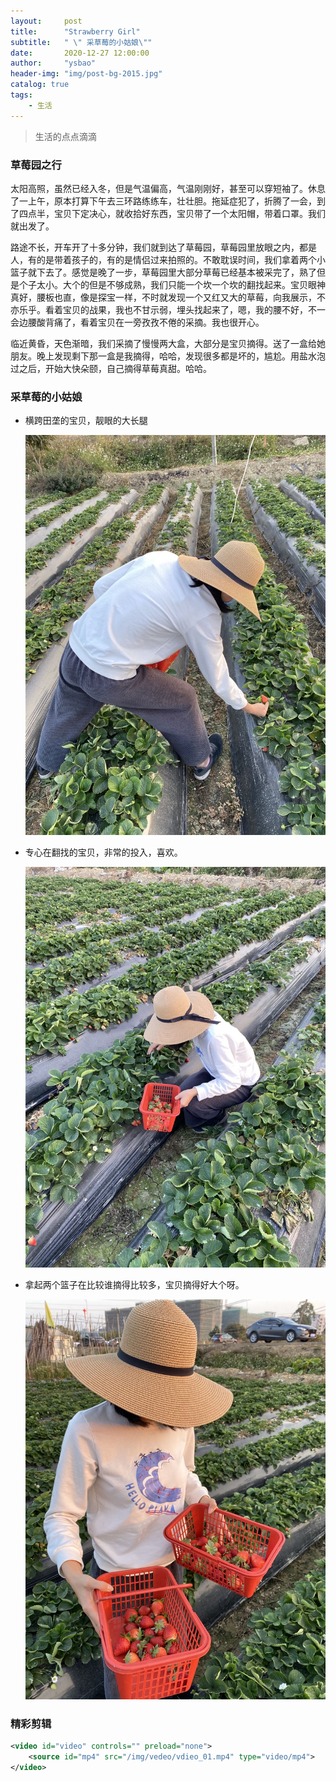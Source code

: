 ```yaml
---
layout:     post
title:      "Strawberry Girl"
subtitle:   " \" 采草莓的小姑娘\""
date:       2020-12-27 12:00:00
author:     "ysbao"
header-img: "img/post-bg-2015.jpg"
catalog: true
tags:
    - 生活
---
```


> 生活的点点滴滴



### 草莓园之行

太阳高照，虽然已经入冬，但是气温偏高，气温刚刚好，甚至可以穿短袖了。休息了一上午，原本打算下午去三环路练练车，壮壮胆。拖延症犯了，折腾了一会，到了四点半，宝贝下定决心，就收拾好东西，宝贝带了一个太阳帽，带着口罩。我们就出发了。

路途不长，开车开了十多分钟，我们就到达了草莓园，草莓园里放眼之内，都是人，有的是带着孩子的，有的是情侣过来拍照的。不敢耽误时间，我们拿着两个小篮子就下去了。感觉是晚了一步，草莓园里大部分草莓已经基本被采完了，熟了但是个子太小。大个的但是不够成熟，我们只能一个坎一个坎的翻找起来。宝贝眼神真好，腰板也直，像是探宝一样，不时就发现一个又红又大的草莓，向我展示，不亦乐乎。看着宝贝的战果，我也不甘示弱，埋头找起来了，嗯，我的腰不好，不一会边腰酸背痛了，看着宝贝在一旁孜孜不倦的采摘。我也很开心。

临近黄昏，天色渐暗，我们采摘了慢慢两大盒，大部分是宝贝摘得。送了一盒给她朋友。晚上发现剩下那一盒是我摘得，哈哈，发现很多都是坏的，尴尬。用盐水泡过之后，开始大快朵颐，自己摘得草莓真甜。哈哈。

### 采草莓的小姑娘

* 横跨田垄的宝贝，靓眼的大长腿

  ![img](/img/mylove/picture34.jpg)

* 专心在翻找的宝贝，非常的投入，喜欢。

  ![img](/img/mylove/picture35.jpg)

* 拿起两个篮子在比较谁摘得比较多，宝贝摘得好大个呀。

  ![img](/img/mylove/picture36.jpg)

###  精彩剪辑

```xml
<video id="video" controls="" preload="none">
    <source id="mp4" src="/img/vedeo/vdieo_01.mp4" type="video/mp4">
</video>
```